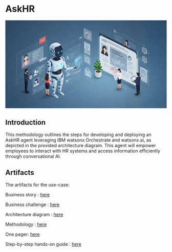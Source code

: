 # AskHR
<img alt="AskHR" src="assets/hr_landscape.jpg">

## Introduction

This methodology outlines the steps for developing and deploying an AskHR agent leveraging IBM watsonx Orchestrate and watsonx.ai, as depicted in the provided architecture diagram. This agent will empower employees to interact with HR systems and access information efficiently through conversational AI.


## Artifacts

The artifacts for the use-case:

Business story : [here](assets/AskHR_business_story.md)

Business challenge : [here](assets/AskHR_business_challenge.md)

Architecture diagram : [here](assets/AskHR_architecture.md)

Methodology : [here](assets/AskHR_methodology.md)

One pager: [here](assets/AskHR_one_pager.md)

Step-by-step hands-on guide : [here](assets/hands-on-lab-askhr.md)
